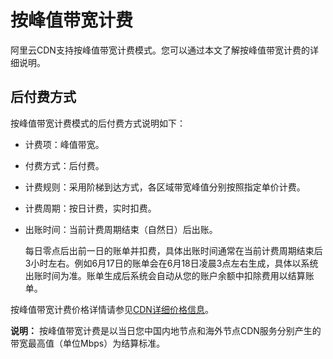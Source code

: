 # 按峰值带宽计费

阿里云CDN支持按峰值带宽计费模式。您可以通过本文了解按峰值带宽计费的详细说明。

## 后付费方式

按峰值带宽计费模式的后付费方式说明如下：

-   计费项：峰值带宽。
-   付费方式：后付费。
-   计费规则：采用阶梯到达方式，各区域带宽峰值分别按照指定单价计费。
-   计费周期：按日计费，实时扣费。
-   出账时间：当前计费周期结束（自然日）后出账。

    每日零点后出前一日的账单并扣费，具体出账时间通常在当前计费周期结束后3小时左右。例如6月17日的账单会在6月18日凌晨3点左右生成，具体以系统出账时间为准。账单生成后系统会自动从您的账户余额中扣除费用以结算账单。


按峰值带宽计费价格详情请参见[CDN详细价格信息](https://www.alibabacloud.com/zh/product/cdn/pricing?spm=a2796.7980202.1167822.1.16755f45tSDVja)。

**说明：** 按峰值带宽计费是以当日您中国内地节点和海外节点CDN服务分别产生的带宽最高值（单位Mbps）为结算标准。

